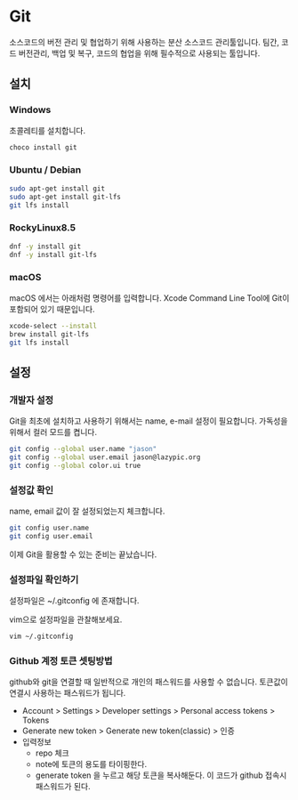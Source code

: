 # Git

소스코드의 버전 관리 및 협업하기 위해 사용하는 분산 소스코드 관리툴입니다.
팀간, 코드 버전관리, 백업 및 복구, 코드의 협업을 위해 필수적으로 사용되는 툴입니다.

## 설치

### Windows

초콜레티를 설치합니다.

```bash
choco install git
```

### Ubuntu / Debian

```bash
sudo apt-get install git
sudo apt-get install git-lfs
git lfs install
```

### RockyLinux8.5

```bash
dnf -y install git
dnf -y install git-lfs
```

### macOS

macOS 에서는 아래처럼 명령어를 입력합니다.
Xcode Command Line Tool에 Git이 포함되어 있기 때문입니다.

```bash
xcode-select --install
brew install git-lfs
git lfs install
```

## 설정

### 개발자 설정

Git을 최초에 설치하고 사용하기 위해서는 name, e-mail 설정이 필요합니다.
가독성을 위해서 컬러 모드를 켭니다.

```bash
git config --global user.name "jason"
git config --global user.email jason@lazypic.org
git config --global color.ui true
```

### 설정값 확인

name, email 값이 잘 설정되었는지 체크합니다.

```bash
git config user.name
git config user.email
```

이제 Git을 활용할 수 있는 준비는 끝났습니다.

### 설정파일 확인하기

설정파일은 ~/.gitconfig 에 존재합니다.

vim으로 설정파일을 관찰해보세요.

```bash
vim ~/.gitconfig
```

### Github 계정 토큰 셋팅방법

github와 git을 연결할 때 일반적으로 개인의 패스워드를 사용할 수 없습니다. 토큰값이 연결시 사용하는 패스워드가 됩니다.

- Account > Settings > Developer settings > Personal access tokens > Tokens
- Generate new token > Generate new token(classic) > 인증
- 입력정보
    - repo 체크
    - note에 토큰의 용도를 타이핑한다.
    - generate token 을 누르고 해당 토큰을 복사해둔다. 이 코드가 github 접속시 패스워드가 된다.
